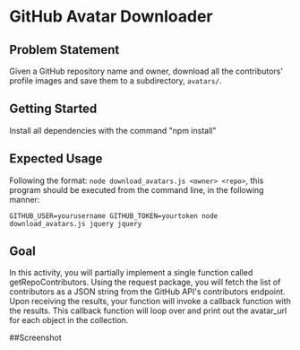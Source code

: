 # GitHub Avatar Downloader

## Problem Statement

Given a GitHub repository name and owner, download all the contributors' profile images and save them to a subdirectory, `avatars/`.

## Getting Started

Install all dependencies with the command "npm install"

## Expected Usage

Following the format: `node download_avatars.js <owner> <repo>`, this program should be executed from the command line, in the following manner:

`GITHUB_USER=yourusername GITHUB_TOKEN=yourtoken node download_avatars.js jquery jquery`

## Goal

In this activity, you will partially implement a single function called getRepoContributors. Using the request package, you will fetch the list of contributors as a JSON string from the GitHub API's contributors endpoint. Upon receiving the results, your function will invoke a callback function with the results. This callback function will loop over and print out the avatar_url for each object in the collection.

##Screenshot
